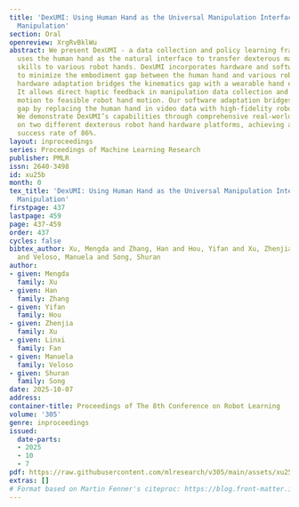 ```yaml
---
title: 'DexUMI: Using Human Hand as the Universal Manipulation Interface for Dexterous
  Manipulation'
section: Oral
openreview: XrgRvBklWu
abstract: We present DexUMI - a data collection and policy learning framework that
  uses the human hand as the natural interface to transfer dexterous manipulation
  skills to various robot hands. DexUMI incorporates hardware and software adaptations
  to minimize the embodiment gap between the human hand and various robot hands. The
  hardware adaptation bridges the kinematics gap with a wearable hand exoskeleton.
  It allows direct haptic feedback in manipulation data collection and adapts human
  motion to feasible robot hand motion. Our software adaptation bridges the visual
  gap by replacing the human hand in video data with high-fidelity robot hand inpainting.
  We demonstrate DexUMI’s capabilities through comprehensive real-world experiments
  on two different dexterous robot hand hardware platforms, achieving an average task
  success rate of 86%.
layout: inproceedings
series: Proceedings of Machine Learning Research
publisher: PMLR
issn: 2640-3498
id: xu25b
month: 0
tex_title: 'DexUMI: Using Human Hand as the Universal Manipulation Interface for Dexterous
  Manipulation'
firstpage: 437
lastpage: 459
page: 437-459
order: 437
cycles: false
bibtex_author: Xu, Mengda and Zhang, Han and Hou, Yifan and Xu, Zhenjia and Fan, Linxi
  and Veloso, Manuela and Song, Shuran
author:
- given: Mengda
  family: Xu
- given: Han
  family: Zhang
- given: Yifan
  family: Hou
- given: Zhenjia
  family: Xu
- given: Linxi
  family: Fan
- given: Manuela
  family: Veloso
- given: Shuran
  family: Song
date: 2025-10-07
address:
container-title: Proceedings of The 8th Conference on Robot Learning
volume: '305'
genre: inproceedings
issued:
  date-parts:
  - 2025
  - 10
  - 7
pdf: https://raw.githubusercontent.com/mlresearch/v305/main/assets/xu25b/xu25b.pdf
extras: []
# Format based on Martin Fenner's citeproc: https://blog.front-matter.io/posts/citeproc-yaml-for-bibliographies/
---
```

